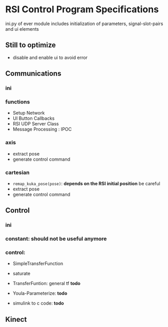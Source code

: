 # RSI Control Program Specifications

ini.py of ever module includes initialization of parameters,  signal-slot-pairs and ui elements

## Still to optimize

* disable and enable ui to avoid  error



## Communications

### ini

### functions

* Setup Network 
* UI Button Callbacks
* RSI UDP Server Class
* Message Processing : IPOC

### axis

* extract pose
* generate control command

### cartesian

*  `remap_kuka_pose(pose)`:  **depends on the RSI initial position**  be careful
* extract pose
* generate control command



## Control

### ini

### constant: should not be useful anymore

### control:

* SimpleTransferFunction

* saturate

* TransferFuntion:   general tf  **todo**

* Youla-Parameterize:   **todo**

* simulink to c code: **todo**

##  Kinect



